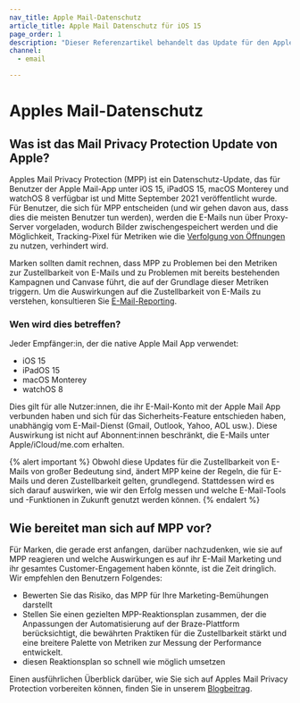 ```yaml
---
nav_title: Apple Mail-Datenschutz
article_title: Apple Mail Datenschutz für iOS 15
page_order: 1
description: "Dieser Referenzartikel behandelt das Update für den Apple Mail-Datenschutz, wer davon betroffen ist und wie Sie sich auf das Feature vorbereiten können."
channel:
  - email

---
```


# Apples Mail-Datenschutz

## Was ist das Mail Privacy Protection Update von Apple?

Apples Mail Privacy Protection (MPP) ist ein Datenschutz-Update, das für Benutzer der Apple Mail-App unter iOS 15, iPadOS 15, macOS Monterey und watchOS 8 verfügbar ist und Mitte September 2021 veröffentlicht wurde. Für Benutzer, die sich für MPP entscheiden (und wir gehen davon aus, dass dies die meisten Benutzer tun werden), werden die E-Mails nun über Proxy-Server vorgeladen, wodurch Bilder zwischengespeichert werden und die Möglichkeit, Tracking-Pixel für Metriken wie die [Verfolgung von Öffnungen]({{site.baseurl}}/user_guide/administrative/app_settings/email_settings/#changing-location-of-tracking-pixel) zu nutzen, verhindert wird. 

Marken sollten damit rechnen, dass MPP zu Problemen bei den Metriken zur Zustellbarkeit von E-Mails und zu Problemen mit bereits bestehenden Kampagnen und Canvase führt, die auf der Grundlage dieser Metriken triggern. Um die Auswirkungen auf die Zustellbarkeit von E-Mails zu verstehen, konsultieren Sie [E-Mail-Reporting]({{site.baseurl}}/user_guide/message_building_by_channel/email/reporting_and_analytics/email_reporting/).

### Wen wird dies betreffen?

Jeder Empfänger:in, der die native Apple Mail App verwendet:

- iOS 15
- iPadOS 15
- macOS Monterey
- watchOS 8

Dies gilt für alle Nutzer:innen, die ihr E-Mail-Konto mit der Apple Mail App verbunden haben und sich für das Sicherheits-Feature entschieden haben, unabhängig vom E-Mail-Dienst (Gmail, Outlook, Yahoo, AOL usw.). Diese Auswirkung ist nicht auf Abonnent:innen beschränkt, die E-Mails unter Apple/iCloud/me.com erhalten.

{% alert important %}
Obwohl diese Updates für die Zustellbarkeit von E-Mails von großer Bedeutung sind, ändert MPP keine der Regeln, die für E-Mails und deren Zustellbarkeit gelten, grundlegend. Stattdessen wird es sich darauf auswirken, wie wir den Erfolg messen und welche E-Mail-Tools und -Funktionen in Zukunft genutzt werden können.
{% endalert %} 

## Wie bereitet man sich auf MPP vor?

Für Marken, die gerade erst anfangen, darüber nachzudenken, wie sie auf MPP reagieren und welche Auswirkungen es auf ihr E-Mail Marketing und ihr gesamtes Customer-Engagement haben könnte, ist die Zeit dringlich. Wir empfehlen den Benutzern Folgendes:

- Bewerten Sie das Risiko, das MPP für Ihre Marketing-Bemühungen darstellt
- Stellen Sie einen gezielten MPP-Reaktionsplan zusammen, der die Anpassungen der Automatisierung auf der Braze-Plattform berücksichtigt, die bewährten Praktiken für die Zustellbarkeit stärkt und eine breitere Palette von Metriken zur Messung der Performance entwickelt.
- diesen Reaktionsplan so schnell wie möglich umsetzen

Einen ausführlichen Überblick darüber, wie Sie sich auf Apples Mail Privacy Protection vorbereiten können, finden Sie in unserem [Blogbeitrag](https://www.braze.com/resources/articles/apple-mail-privacy-protection-how-to-prepare). 
